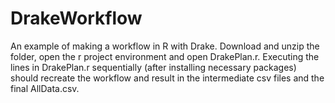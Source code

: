 # DrakeWorkflow
An example of making a workflow in  R with Drake. Download and unzip the folder, open the r project environment and open DrakePlan.r. Executing the lines in DrakePlan.r 
sequentially (after installing necessary packages) should recreate the workflow and result in the intermediate csv files and the final AllData.csv. 
